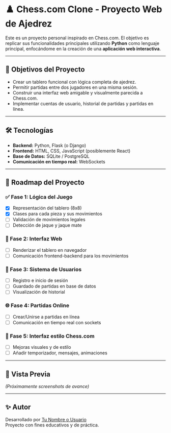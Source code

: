 # ♟️ Chess.com Clone - Proyecto Web de Ajedrez

Este es un proyecto personal inspirado en Chess.com. El objetivo es replicar sus funcionalidades principales utilizando **Python** como lenguaje principal, enfocándome en la creación de una **aplicación web interactiva**.

---

## 🚀 Objetivos del Proyecto

- Crear un tablero funcional con lógica completa de ajedrez.
- Permitir partidas entre dos jugadores en una misma sesión.
- Construir una interfaz web amigable y visualmente parecida a Chess.com.
- Implementar cuentas de usuario, historial de partidas y partidas en línea.

---

## 🛠️ Tecnologías

- **Backend:** Python, Flask (o Django)
- **Frontend:** HTML, CSS, JavaScript (posiblemente React)
- **Base de Datos:** SQLite / PostgreSQL
- **Comunicación en tiempo real:** WebSockets

---

## 📅 Roadmap del Proyecto

### ✅ Fase 1: Lógica del Juego
- [x] Representación del tablero (8x8)
- [x] Clases para cada pieza y sus movimientos
- [ ] Validación de movimientos legales
- [ ] Detección de jaque y jaque mate

### 🔄 Fase 2: Interfaz Web
- [ ] Renderizar el tablero en navegador
- [ ] Comunicación frontend-backend para los movimientos

### 🔐 Fase 3: Sistema de Usuarios
- [ ] Registro e inicio de sesión
- [ ] Guardado de partidas en base de datos
- [ ] Visualización de historial

### 🌐 Fase 4: Partidas Online
- [ ] Crear/Unirse a partidas en línea
- [ ] Comunicación en tiempo real con sockets

### 🎨 Fase 5: Interfaz estilo Chess.com
- [ ] Mejoras visuales y de estilo
- [ ] Añadir temporizador, mensajes, animaciones

---

## 📸 Vista Previa

_(Próximamente screenshots de avance)_

---

## ✨ Autor

Desarrollado por [Tu Nombre o Usuario](https://github.com/Armoon01)  
Proyecto con fines educativos y de práctica.


